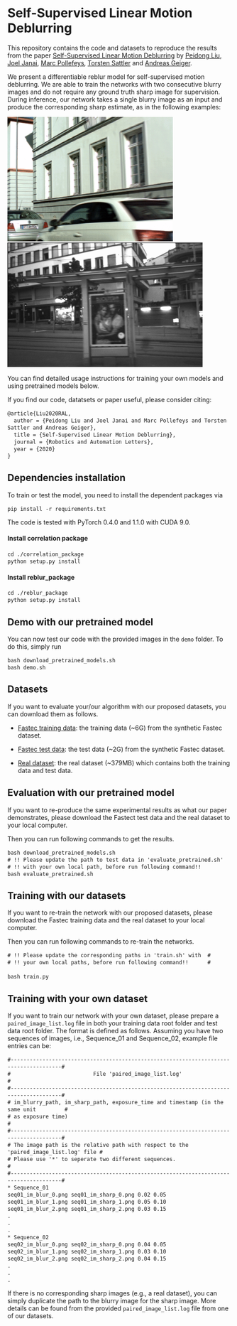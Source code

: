 # Self-Supervised Linear Motion Deblurring

This repository contains the code and datasets to reproduce the results from the
paper [Self-Supervised Linear Motion Deblurring](http://people.inf.ethz.ch/liup/documents/myPapers/2020_ral_selfDeblur_final.pdf) by [Peidong Liu](http://people.inf.ethz.ch/liup/), 
[Joel Janai](https://www.is.mpg.de/person/jjanai), [Marc Pollefeys](https://inf.ethz.ch/personal/marc.pollefeys/),
[Torsten Sattler](https://www.chalmers.se/en/Staff/Pages/torsat.aspx) and
[Andreas Geiger](http://www.cvlibs.net/).

We present a differentiable reblur model for self-supervised motion
deblurring. We are able to train the networks with two consecutive
blurry images and do not require any ground truth sharp image for
supervision. During inference, our network takes a single blurry image
as an input and produce the corresponding sharp estimate, as in the
following examples:

<img src="teaser_img/fastec.gif" height="280px"/> <img src="teaser_img/real.gif" height="280px"/>

You can find detailed usage instructions for training your own models
and using pretrained models below.

If you find our code, datatsets or paper useful, please consider citing:
```
@article{Liu2020RAL,
  author = {Peidong Liu and Joel Janai and Marc Pollefeys and Torsten Sattler and Andreas Geiger},
  title = {Self-Supervised Linear Motion Deblurring},
  journal = {Robotics and Automation Letters},
  year = {2020}
}
```

## Dependencies installation
To train or test the model, you need to install the dependent packages via
```
pip install -r requirements.txt
```
The code is tested with PyTorch 0.4.0 and 1.1.0 with CUDA 9.0.

#### Install correlation package
```
cd ./correlation_package
python setup.py install
```

#### Install reblur_package
```
cd ./reblur_package
python setup.py install
```

## Demo with our pretrained model
You can now test our code with the provided images in the `demo` folder.
To do this, simply run
```
bash download_pretrained_models.sh
bash demo.sh
```

## Datasets
If you want to evaluate your/our algorithm with our proposed datasets, you
can download them as follows.

* [Fastec training data](https://drive.google.com/open?id=1tt2sVXaGKffE1zEh0Z0pS_ecFFDP6cBn):
  the training data (~6G) from the synthetic Fastec dataset.

* [Fastec test data](https://drive.google.com/open?id=1Duf_lVR5zqSPGB1feghWyzQ5IDxrabZU):
  the test data (~2G) from the synthetic Fastec dataset.

* [Real dataset](https://drive.google.com/open?id=1TlfY276GyJ3XoSQUmru9Lz-WKFYX7y7l):
  the real dataset (~379MB) which contains both the training data and test data.

## Evaluation with our pretrained model
If you want to re-produce the same experimental results as what our paper demonstrates,
please download the Fastect test data and the real dataset to your local computer.

Then you can run following commands to get the results.
```
bash download_pretrained_models.sh
# !! Please update the path to test data in 'evaluate_pretrained.sh'
# !! with your own local path, before run following command!!
bash evaluate_pretrained.sh
```

## Training with our datasets
If you want to re-train the network with our proposed datasets, please download
the Fastec training data and the real dataset to your local computer.

Then you can run following commands to re-train the networks.
```
# !! Please update the corresponding paths in 'train.sh' with  #
# !! your own local paths, before run following command!!      #

bash train.py
```

## Training with your own dataset
If you want to train our network with your own dataset, please prepare a
`paired_image_list.log` file in both your training data root folder and
test data root folder. The format is defined as follows. Assuming you have
two sequences of images, i.e., Sequence_01 and Sequence_02, example file
entries can be:
```
#--------------------------------------------------------------------------------------#
#                          File 'paired_image_list.log'                                #
#--------------------------------------------------------------------------------------#
# im_blurry_path, im_sharp_path, exposure_time and timestamp (in the same unit         #
# as exposure time)                                                                    #
#--------------------------------------------------------------------------------------#
# The image path is the relative path with respect to the 'paired_image_list.log' file #
# Please use '*' to seperate two different sequences.                                  #
#--------------------------------------------------------------------------------------#
* Sequence_01
seq01_im_blur_0.png seq01_im_sharp_0.png 0.02 0.05
seq01_im_blur_1.png seq01_im_sharp_1.png 0.05 0.10
seq01_im_blur_2.png seq01_im_sharp_2.png 0.03 0.15
.
.
.
* Sequence_02
seq02_im_blur_0.png seq02_im_sharp_0.png 0.04 0.05
seq02_im_blur_1.png seq02_im_sharp_1.png 0.03 0.10
seq02_im_blur_2.png seq02_im_sharp_2.png 0.04 0.15
.
.
.
```
If there is no corresponding sharp images (e.g., a real dataset), you can simply duplicate the path to the
blurry image for the sharp image. More details can be found from the provided `paired_image_list.log` file
from one of our datasets.

